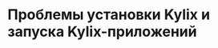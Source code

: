 Проблемы установки Kylix и запуска Kylix-приложений
===================================================
